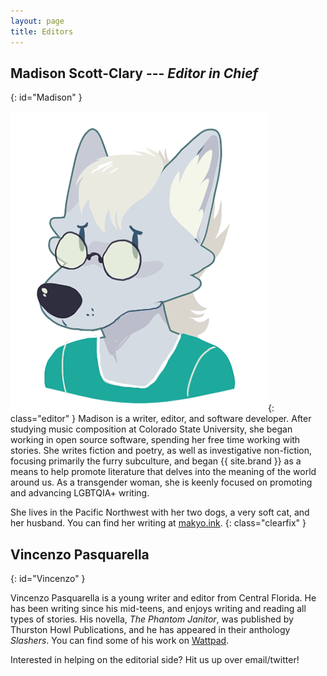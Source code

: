 ```yaml
---
layout: page
title: Editors
---
```


## Madison Scott-Clary --- *Editor in Chief*
{: id="Madison" }

![Makyo](/images/editors/makyo.png){: class="editor" }
Madison is a writer, editor, and software developer. After studying music composition at Colorado State University, she began working in open source software, spending her free time working with stories. She writes fiction and poetry, as well as investigative non-fiction, focusing primarily the furry subculture, and began {{ site.brand }} as a means to help promote literature that delves into the meaning of the world around us. As a transgender woman, she is keenly focused on promoting and advancing LGBTQIA+ writing.

She lives in the Pacific Northwest with her two dogs, a very soft cat, and her husband. You can find her writing at [makyo.ink](https://makyo.ink).
{: class="clearfix" }

## Vincenzo Pasquarella
{: id="Vincenzo" }

Vincenzo Pasquarella is a young writer and editor from Central Florida. He has been writing since his mid-teens, and enjoys writing and reading all types of stories. His novella, *The Phantom Janitor*, was published by Thurston Howl Publications, and he has appeared in their anthology *Slashers*. You can find some of his work on [Wattpad](https://www.wattpad.com/user/vpasquarella).

<div class="announcement">
    Interested in helping on the editorial side?  Hit us up over email/twitter!
</div>
